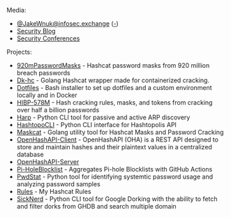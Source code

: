 Media:
- <a rel="me" href="https://infosec.exchange/@JakeWnuk">@JakeWnuk@infosec.exchange</a> ([-](https://infosec.exchange/@JakeWnuk))
- [Security Blog](https://JakeWnuk.com)
- [Security Conferences](https://github.com/JakeWnuk/Security-Conferences)

Projects:
- [920mPasswordMasks](https://github.com/JakeWnuk/920mPasswordMasks) - Hashcat password masks from 920 million breach passwords
- [Dk-hc](https://github.com/JakeWnuk/dk-hc) - Golang Hashcat wrapper made for containerized cracking.
- [Dotfiles](https://github.com/JakeWnuk/Dotfiles) - Bash installer to set up dotfiles and a custom environment locally and in Docker
- [HIBP-578M](https://github.com/JakeWnuk/HIBP-578M) - Hash cracking rules, masks, and tokens from cracking over half a billion passwords
- [Harp](https://github.com/JakeWnuk/Harp) - Python CLI tool for passive and active ARP discovery
- [HashtopoCLI](https://github.com/JakeWnuk/HashtopoCLI) - Python CLI interface for Hashtopolis API
- [Maskcat](https://github.com/JakeWnuk/maskcat) - Golang utility tool for Hashcat Masks and Password Cracking
- [OpenHashAPI-Client](https://github.com/Scorpion-Security-Labs/OpenHashAPI-Server) - OpenHashAPI (OHA) is a REST API designed to store and maintain hashes and their plaintext values in a centralized database
- [OpenHashAPI-Server](https://github.com/Scorpion-Security-Labs/OpenHashAPI-Server)
- [Pi-HoleBlocklist](https://github.com/JakeWnuk/Pi-holeBlockList) - Aggregates Pi-hole Blocklists with GitHub Actions
- [PwdStat](https://github.com/JakeWnuk/PwdStat) - Python tool for identifying systemtic password usage and analyzing password samples
- [Rules](https://github.com/JakeWnuk/rules) - My Hashcat Rules
- [SickNerd](https://github.com/JakeWnuk/SickNerd) - Python CLI tool for Google Dorking with the ability to fetch and filter dorks from GHDB and search multiple domain
